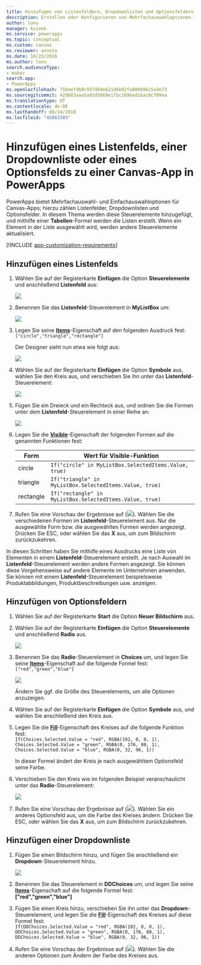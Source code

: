 ```yaml
---
title: Hinzufügen von Listenfeldern, Dropdownlisten und Optionsfeldern zu einer Canvas-App | Microsoft-Dokumentation
description: Erstellen oder Konfigurieren von Mehrfachauswahloptionen in einer Canvas-App in PowerApps
author: lonu
manager: kvivek
ms.service: powerapps
ms.topic: conceptual
ms.custom: canvas
ms.reviewer: anneta
ms.date: 10/23/2016
ms.author: lonu
search.audienceType:
- maker
search.app:
- PowerApps
ms.openlocfilehash: 71beefdb0c937d69e621d6b02fa000b96c5a3e73
ms.sourcegitcommit: 429b83aaa5a91d5868e1fbc169bed1bac0c709ea
ms.translationtype: HT
ms.contentlocale: de-DE
ms.lasthandoff: 08/24/2018
ms.locfileid: "42861503"
---
```

# <a name="add-a-list-box-a-drop-down-list-or-radio-buttons-to-a-canvas-app-in-powerapps"></a>Hinzufügen eines Listenfelds, einer Dropdownliste oder eines Optionsfelds zu einer Canvas-App in PowerApps

PowerApps bietet Mehrfachauswahl- und Einfachauswahloptionen für Canvas-Apps; hierzu zählen Listenfelder, Dropdownlisten und Optionsfelder. In diesem Thema werden diese Steuerelemente hinzugefügt, und mithilfe einer **Tabellen**-Formel werden die Listen erstellt. Wenn ein Element in der Liste ausgewählt wird, werden andere Steuerelemente aktualisiert.

[!INCLUDE [app-customization-requirements](../../includes/app-customization-requirements.md)]

## <a name="add-a-list-box"></a>Hinzufügen eines Listenfelds

1. Wählen Sie auf der Registerkarte **Einfügen** die Option **Steuerelemente** und anschließend **Listenfeld** aus:  

    ![][2]  

2. Benennen Sie das **Listenfeld**-Steuerelement in **MyListBox** um:  

    ![][3]

3. Legen Sie seine **[Items](controls/properties-core.md)**-Eigenschaft auf den folgenden Ausdruck fest:  
   ```["circle","triangle","rectangle"]```  <br/>

    Der Designer sieht nun etwa wie folgt aus:

    ![][4]

4. Wählen Sie auf der Registerkarte **Einfügen** die Option **Symbole** aus, wählen Sie den Kreis aus, und verschieben Sie ihn unter das **Listenfeld**-Steuerelement:

    ![][5]  

5. Fügen Sie ein Dreieck und ein Rechteck aus, und ordnen Sie die Formen unter dem **Listenfeld**-Steuerelement in einer Reihe an:

    ![][6]  

6. Legen Sie die **[Visible](controls/properties-core.md)**-Eigenschaft der folgenden Formen auf die genannten Funktionen fest:  

   | Form | Wert für Visible-Funktion |
   | --- | --- |
   | circle |```If("circle" in MyListBox.SelectedItems.Value, true)``` |
   | triangle |```If("triangle" in MyListBox.SelectedItems.Value, true)``` |
   | rectangle |```If("rectangle" in MyListBox.SelectedItems.Value, true)``` |

7. Rufen Sie eine Vorschau der Ergebnisse auf (![][1]). Wählen Sie die verschiedenen Formen im **Listenfeld**-Steuerelement aus. Nur die ausgewählte Form bzw. die ausgewählten Formen werden angezeigt. Drücken Sie ESC, oder wählen Sie das **X** aus, um zum Bildschirm zurückzukehren.

In diesen Schritten haben Sie mithilfe eines Ausdrucks eine Liste von Elementen in einem **Listenfeld**-Steuerelement erstellt. Je nach Auswahl im **Listenfeld**-Steuerelement werden andere Formen angezeigt. Sie können diese Vorgehensweise auf andere Elemente im Unternehmen anwenden. Sie können mit einem **Listenfeld**-Steuerelement beispielsweise Produktabbildungen, Produktbeschreibungen usw. anzeigen.

## <a name="add-radio-buttons"></a>Hinzufügen von Optionsfeldern
1. Wählen Sie auf der Registerkarte **Start** die Option **Neuer Bildschirm** aus.

2. Wählen Sie auf der Registerkarte **Einfügen** die Option **Steuerelemente** und anschließend **Radio** aus.

    ![][10]  

3. Benennen Sie das **Radio**-Steuerelement in **Choices** um, und legen Sie seine **[Items](controls/properties-core.md)**-Eigenschaft auf die folgende Formel fest:  
   ```["red","green","blue"]```  <br/>

    ![][12]  

    Ändern Sie ggf. die Größe des Steuerelements, um alle Optionen anzuzeigen.

4. Wählen Sie auf der Registerkarte **Einfügen** die Option **Symbole** aus, und wählen Sie anschließend den Kreis aus.

5. Legen Sie die **[Fill](controls/properties-color-border.md)**-Eigenschaft des Kreises auf die folgende Funktion fest:  
   ```If(Choices.Selected.Value = "red", RGBA(192, 0, 0, 1), Choices.Selected.Value = "green", RGBA(0, 176, 80, 1), Choices.Selected.Value = "blue", RGBA(0, 32, 96, 1))```  

    In dieser Formel ändert der Kreis je nach ausgewähltem Optionsfeld seine Farbe.

6. Verschieben Sie den Kreis wie im folgenden Beispiel veranschaulicht unter das **Radio**-Steuerelement:

    ![][14]  

7. Rufen Sie eine Vorschau der Ergebnisse auf (![][1]). Wählen Sie ein anderes Optionsfeld aus, um die Farbe des Kreises ändern. Drücken Sie ESC, oder wählen Sie das **X** aus, um zum Bildschirm zurückzukehren.

## <a name="add-a-drop-down-list"></a>Hinzufügen einer Dropdownliste
1. Fügen Sie einen Bildschirm hinzu, und fügen Sie anschließend ein **Dropdown**-Steuerelement hinzu.

    ![][15]  

2. Benennen Sie das Steuerelement in **DDChoices** um, und legen Sie seine **[Items](controls/properties-core.md)**-Eigenschaft auf die folgende Formel fest:<br>
   **["red","green","blue"]**

3. Fügen Sie einen Kreis hinzu, verschieben Sie ihn unter das **Dropdown**-Steuerelement, und legen Sie die **[Fill](controls/properties-color-border.md)**-Eigenschaft des Kreises auf diese Formel fest:  
   ```If(DDChoices.Selected.Value = "red", RGBA(192, 0, 0, 1), DDChoices.Selected.Value = "green", RGBA(0, 176, 80, 1), DDChoices.Selected.Value = "blue", RGBA(0, 32, 96, 1))```

4. Rufen Sie eine Vorschau der Ergebnisse auf (![][1]). Wählen Sie die anderen Optionen zum Ändern der Farbe des Kreises aus.

[1]: ./media/add-list-box-drop-down-list-radio-button/preview.png
[2]: ./media/add-list-box-drop-down-list-radio-button/listbox.png
[3]: ./media/add-list-box-drop-down-list-radio-button/renamelistbox.png
[4]: ./media/add-list-box-drop-down-list-radio-button/itemslistbox.png
[5]: ./media/add-list-box-drop-down-list-radio-button/circle.png
[6]: ./media/add-list-box-drop-down-list-radio-button/allshapes.png
[10]: ./media/add-list-box-drop-down-list-radio-button/radiobutton.png
[12]: ./media/add-list-box-drop-down-list-radio-button/itemsradio.png
[14]: ./media/add-list-box-drop-down-list-radio-button/radiocircle.png
[15]: ./media/add-list-box-drop-down-list-radio-button/dropdown.png
